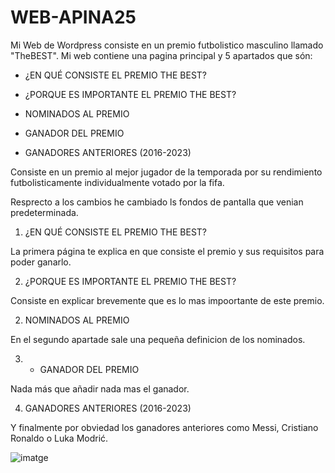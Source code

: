 # WEB-APINA25
Mi Web de Wordpress consiste en un premio futbolistico masculino llamado "TheBEST". 
Mi web contiene una pagina principal y 5 apartados que són:

- ¿EN QUÉ CONSISTE EL PREMIO THE BEST?

- ¿PORQUE ES IMPORTANTE EL PREMIO THE BEST?

- NOMINADOS AL PREMIO

- GANADOR DEL PREMIO

- GANADORES ANTERIORES (2016-2023)

Consiste en un premio al mejor jugador de la temporada por su rendimiento futbolisticamente individualmente votado por la fifa.

Resprecto a los cambios he cambiado ls fondos de pantalla que venian predeterminada.


1. ¿EN QUÉ CONSISTE EL PREMIO THE BEST?

La primera página te explica en que consiste el premio y sus requisitos para poder ganarlo.

2. ¿PORQUE ES IMPORTANTE EL PREMIO THE BEST?

Consiste en explicar brevemente que es lo mas impoortante de este premio.

2. NOMINADOS AL PREMIO

En el segundo apartade sale una pequeña definicion de los nominados.

3. - GANADOR DEL PREMIO

Nada más que añadir nada mas el ganador.

4. GANADORES ANTERIORES (2016-2023)

Y finalmente por obviedad los ganadores anteriores como Messi, Cristiano Ronaldo o Luka Modrić.

![imatge](https://github.com/user-attachments/assets/d0cb9a27-0d7b-438e-8baf-03c912189c8c)


